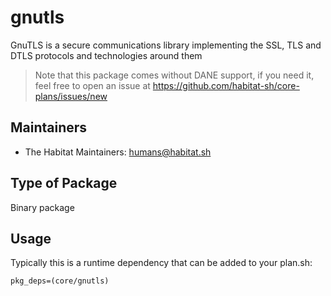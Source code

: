 # gnutls

GnuTLS is a secure communications library implementing the SSL, TLS and DTLS protocols and technologies around them

> Note that this package comes without DANE support, if you need it, feel free to open an issue at https://github.com/habitat-sh/core-plans/issues/new

## Maintainers

* The Habitat Maintainers: <humans@habitat.sh>

## Type of Package

Binary package

## Usage

Typically this is a runtime dependency that can be added to your
plan.sh:

    pkg_deps=(core/gnutls)
